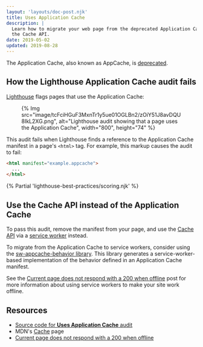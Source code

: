 ```yaml
---
layout: 'layouts/doc-post.njk'
title: Uses Application Cache
description: |
  Learn how to migrate your web page from the deprecated Application Cache to
  the Cache API.
date: 2019-05-02
updated: 2019-08-28
---
```


The Application Cache, also known as AppCache,
is [deprecated](https://html.spec.whatwg.org/multipage/browsers.html#offline).

## How the Lighthouse Application Cache audit fails

[Lighthouse](https://developers.google.com/web/tools/lighthouse/) flags pages that use the Application Cache:

<figure>
  {% Img src="image/tcFciHGuF3MxnTr1y5ue01OGLBn2/zOiY51J8avDQU8IkL2XG.png", alt="Lighthouse audit showing that a page uses the Application Cache", width="800", height="74" %}
</figure>

This audit fails when Lighthouse finds a reference to
the Application Cache manifest in a page's `<html>` tag.
For example, this markup causes the audit to fail:

```html
<html manifest="example.appcache">
  ...
</html>
```

{% Partial 'lighthouse-best-practices/scoring.njk' %}

## Use the Cache API instead of the Application Cache

To pass this audit,
remove the manifest from your page,
and use the
[Cache API](https://developer.mozilla.org/docs/Web/API/Cache)
via a [service worker](https://developers.google.com/web/fundamentals/primers/service-workers/)
instead.

To migrate from the Application Cache to service workers,
consider using the
[sw-appcache-behavior library](https://github.com/GoogleChrome/sw-appcache-behavior).
This library generates a service-worker-based implementation of the behavior
defined in an Application Cache manifest.

See the [Current page does not respond with a 200 when offline](/docs/lighthouse/pwa/works-offline/) post
for more information about using service workers to make your site work
offline.

## Resources

- [Source code for **Uses Application Cache** audit](https://github.com/GoogleChrome/lighthouse/blob/ecd10efc8230f6f772e672cd4b05e8fbc8a3112d/lighthouse-core/audits/dobetterweb/appcache-manifest.js)
- MDN's [Cache](https://developer.mozilla.org/docs/Web/API/Cache) page
- [Current page does not respond with a 200 when offline](/docs/lighthouse/pwa/works-offline/)
